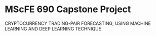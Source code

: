 # MScFE 690 Capstone Project 
 CRYPTOCURRENCY TRADING-PAIR FORECASTING, USING MACHINE LEARNING AND DEEP LEARNING TECHNIQUE
